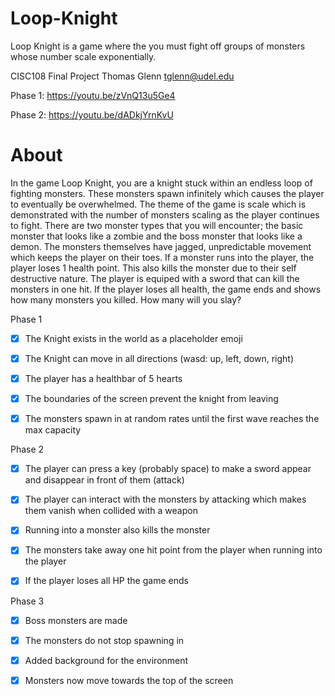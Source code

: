 # Loop-Knight

Loop Knight is a game where the you must fight off groups of monsters whose number scale exponentially.

CISC108 Final Project
Thomas Glenn
tglenn@udel.edu

Phase 1: https://youtu.be/zVnQ13u5Ge4

Phase 2: https://youtu.be/dADkjYrnKvU

# About

In the game Loop Knight, you are a knight stuck within an endless loop of fighting monsters. These monsters spawn infinitely which causes the player to eventually be overwhelmed. The theme of the game is scale which is demonstrated with the number of monsters scaling as the player continues to fight. There are two monster types that you will encounter; the basic monster that looks like a zombie and the boss monster that looks like a demon. The monsters themselves have jagged, unpredictable movement which keeps the player on their toes. If a monster runs into the player, the player loses 1 health point. This also kills the monster due to their self destructive nature. The player is equiped with a sword that can kill the monsters in one hit. If the player loses all health, the game ends and shows how many monsters you killed. How many will you slay?

Phase 1
- [X] The Knight exists in the world as a placeholder emoji

- [X] The Knight can move in all directions (wasd: up, left, down, right)

- [X] The player has a healthbar of 5 hearts

- [X] The boundaries of the screen prevent the knight from leaving

- [X] The monsters spawn in at random rates until the first wave reaches the max capacity

Phase 2
- [X] The player can press a key (probably space) to make a sword appear and disappear in front of them (attack)

- [X] The player can interact with the monsters by attacking which makes them vanish when collided with a weapon

- [X] Running into a monster also kills the monster

- [X] The monsters take away one hit point from the player when running into the player

- [X] If the player loses all HP the game ends

Phase 3
- [X] Boss monsters are made 

- [X] The monsters do not stop spawning in

- [X] Added background for the environment

- [X] Monsters now move towards the top of the screen
